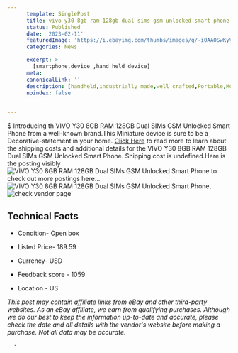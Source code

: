 ```yaml
---
      template: SinglePost
      title: vivo y30 8gb ram 128gb dual sims gsm unlocked smart phone
      status: Published
      date: '2023-02-11'
      featuredImage: 'https://i.ebayimg.com/thumbs/images/g/-i0AAOSwKyVjP1he/s-l225.jpg'
      categories: News

      excerpt: >-
        [smartphone,device ,hand held device]
      meta:
      canonicalLink: ''
      description: [handheld,industrially made,well crafted,Portable,Mobile,Compact,Convenient,Lightweight,Maneuverable,Man-portable,Miniature,Carriable,Hand-held,Light,Holdable,Transportable,Mobile device,Pocket-sized,On-the-go,Wireless,Cordless,Compact size,Convenient size, smartphone,device ,hand held device]
      noindex: false
      

---
```

$
      Introducing th VIVO Y30 8GB RAM 128GB Dual SIMs GSM Unlocked Smart Phone from a well-known brand.This Miniature device  is sure to be a Decorative-statement in your home. [Click Here](https://www.ebay.com/itm/265916802345?hash=item3de9e06529%3Ag%3A-i0AAOSwKyVjP1he&mkevt=1&mkcid=1&mkrid=711-53200-19255-0&campid=%253CePNCampaignId%253E&customid=%253CreferenceId%253E&toolid=10049) to read more to learn about the shipping costs and additional details for the VIVO Y30 8GB RAM 128GB Dual SIMs GSM Unlocked Smart Phone. Shipping cost is undefined.Here is the posting visibly ![VIVO Y30 8GB RAM 128GB Dual SIMs GSM Unlocked Smart Phone](https://i.ebayimg.com/thumbs/images/g/-i0AAOSwKyVjP1he/s-l225.jpg) to check out more postings here... ![VIVO Y30 8GB RAM 128GB Dual SIMs GSM Unlocked Smart Phone](https://i.ebayimg.com/images/g/-i0AAOSwKyVjP1he/s-l1600.jpg), ![check vendor page](https://origin-galleryplus.ebayimg.com/ws/web/265916802345_2_0_1/225x225.jpg,https://origin-galleryplus.ebayimg.com/ws/web/265916802345_3_0_1/225x225.jpg,https://origin-galleryplus.ebayimg.com/ws/web/265916802345_4_0_1/225x225.jpg,https://origin-galleryplus.ebayimg.com/ws/web/265916802345_5_0_1/225x225.jpg,https://origin-galleryplus.ebayimg.com/ws/web/265916802345_6_0_1/225x225.jpg,https://origin-galleryplus.ebayimg.com/ws/web/265916802345_7_0_1/225x225.jpg)'

      

 ## Technical Facts 



     
      

 - Condition- Open box 


      

 - Listed Price- 189.59 


      

 - Currency- USD 


      

 - Feedback score - 1059 


      

 - Location - US 


      
      

 *_This post may contain affiliate links from eBay and other third-party websites. As an eBay affiliate, we earn from qualifying purchases. Although we do our best to keep the information up-to-date and accurate, please check the date and all details with the vendor's website before making a purchase. Not all data may be accurate._*




      -
